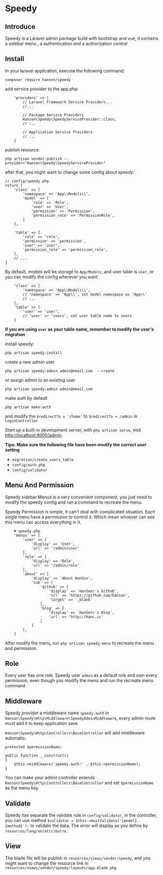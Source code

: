# Speedy

## Introduce

Speedy is a Laravel admin package build with bootstrap and vue, it contains a sidebar menu , a authentication and 
a authorization control

## Install

In your laravel application, execute the following command:

`composer require hanson/speedy`

add service provider to the app.php:

```
    'providers' => [
        // Laravel Framework Service Providers...
        //...
    
        // Package Service Providers
        Hanson\Speedy\SpeedyServiceProvider::class,
        // ...
    
        // Application Service Providers
        // ...
    ]
```

publish resource:

`php artisan vendor:publish --provider="Hanson\Speedy\SpeedyServiceProvider"`

after that, you might want to change some config about speedy:

```
// config/speedy.php
return [
    'class' => [
        'namespace' => 'App\\Models\\',
        'model' => [
            'role' => 'Role',
            'user' => 'User',
            'permission' => 'Permission',
            'permission_role' => 'PermissionRole',
        ]
    ],

    'table' => [
        'role' => 'role',
        'permission' => 'permission',
        'user' => 'user',
        'permission_role' => 'permission_role',
    ],
    // ...
]
```

By default, models will be storage to `App/Models`, and user table is `user`, or you can modify the config wherever you want

```
    'class' => [
        'namespace' => 'App\\Models\\',
        // 'namespace' => 'App\\', set model namespace as 'App\\'
        // ...
    ],
    'table' => [
        'user' => 'user',
        // 'user' => 'users', set user table name to users
    ]
```

__if you are using `user` as your table name, remember to modify the user's migration__

install speedy:

`php artisan speedy:install`

create a new admin user

`php artisan speedy:admin admin@email.com  --create`

or assign admin to an existing user

`php artisan speedy:admin admin@email.com `

make auth by default

`php artisan make:auth`

and modify the `$redirectTo = '/home'` to `$redirectTo = /admin` in  `LoginController`

Start up a built-in development server, with `php artisan serve`, visit [http://localhost:8000/admin](http://localhost:8000/admin).

__Tips: Make sure the following file have been modify the correct user setting__

- `migration/create_users_table`
- `config/auth.php` 
- `config/validator`

## Menu And Permission

Speedy sidebar Menus is a very convenient component, you just need to modify the speedy config and run a command to recreate the menu.

Speedy Permission is simple, it can't deal with complicated situation. Each single menu have a permission to control it. Which mean whoever can see this menu can access everything in it.    

```
    # speedy.php
    'menus' => [
        'user' => [
            'display' => 'User',
            'url' => '/admin/user'
        ],
        'role' => [
            'display' => 'Role',
            'url' => '/admin/role'
        ],
        'about' => [
            'display' => 'About HanSon',
            'sub' => [
                'github' => [
                    'display' => 'HanSon\'s Github',
                    'url' => 'https://github.com/hanson',
                    'target' => '_blank'
                ],
                'blog' => [
                    'display' => 'HanSon\'s Blog',
                    'url' => 'http://hanc.cc'
                ]
            ]
        ],
    ]
```

After modify the menu, run `php artisan speedy:menu` to recreate the menu and permission.

## Role

Every user has one role. Speedy user `admin` as a default role and own every permission, even though you modify the menu and run the recreate menu command.

## Middleware

Speedy provider a middleware name `speedy.auth` in `Hanson\Speedy\Http\Middleware\SpeedyAdminMiddleware`, every admin route must add it to keep application save.

`Hanson\Speedy\Http\Controllers\BaseController` will add middleware automatic.

```
protected $permissionName;

public function __construct()
{
    $this->middleware('speedy.auth:' . $this->permissionName);
}
```

You can make your admin controller extends `Hanson\Speedy\Http\Controllers\BaseController` and set `$permissionName` as the menu key.

## Validate

Speedy has separate the validate rule in `config/validator`, in the controller, you can use method `$validator = $this->mustValidate('{model}.{method}');` to validate the data. The error will display as you define by `resources/lang/en/attributre`.

## View

The blade file will be publish in `resources/views/vendor/speedy`, and you might want to change the resource link in `resources/views/vendor/speedy/layouts/app.blade.php`


 
